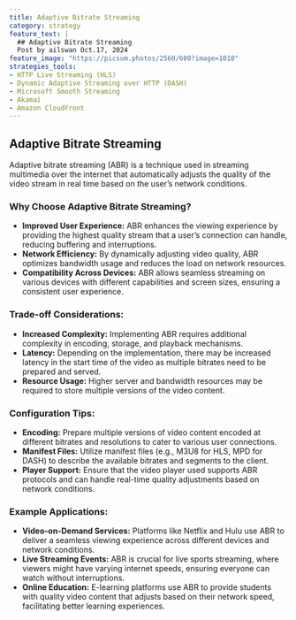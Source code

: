 ```yaml
---
title: Adaptive Bitrate Streaming
category: strategy
feature_text: |
  ## Adaptive Bitrate Streaming
  Post by ailswan Oct.17, 2024
feature_image: "https://picsum.photos/2560/600?image=1010"
strategies_tools:
- HTTP Live Streaming (HLS)
- Dynamic Adaptive Streaming over HTTP (DASH)
- Microsoft Smooth Streaming
- Akamai
- Amazon CloudFront
---
```

## Adaptive Bitrate Streaming
Adaptive bitrate streaming (ABR) is a technique used in streaming multimedia over the internet that automatically adjusts the quality of the video stream in real time based on the user’s network conditions.

### Why Choose Adaptive Bitrate Streaming?
- **Improved User Experience:** ABR enhances the viewing experience by providing the highest quality stream that a user’s connection can handle, reducing buffering and interruptions.
- **Network Efficiency:** By dynamically adjusting video quality, ABR optimizes bandwidth usage and reduces the load on network resources.
- **Compatibility Across Devices:** ABR allows seamless streaming on various devices with different capabilities and screen sizes, ensuring a consistent user experience.

### Trade-off Considerations:
- **Increased Complexity:** Implementing ABR requires additional complexity in encoding, storage, and playback mechanisms.
- **Latency:** Depending on the implementation, there may be increased latency in the start time of the video as multiple bitrates need to be prepared and served.
- **Resource Usage:** Higher server and bandwidth resources may be required to store multiple versions of the video content.

### Configuration Tips:
- **Encoding:** Prepare multiple versions of video content encoded at different bitrates and resolutions to cater to various user connections.
- **Manifest Files:** Utilize manifest files (e.g., M3U8 for HLS, MPD for DASH) to describe the available bitrates and segments to the client.
- **Player Support:** Ensure that the video player used supports ABR protocols and can handle real-time quality adjustments based on network conditions.

### Example Applications:
- **Video-on-Demand Services:** Platforms like Netflix and Hulu use ABR to deliver a seamless viewing experience across different devices and network conditions.
- **Live Streaming Events:** ABR is crucial for live sports streaming, where viewers might have varying internet speeds, ensuring everyone can watch without interruptions.
- **Online Education:** E-learning platforms use ABR to provide students with quality video content that adjusts based on their network speed, facilitating better learning experiences.


